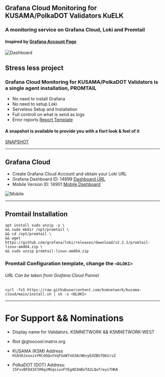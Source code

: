 ## Grafana Cloud Monitoring for KUSAMA/PolkaDOT Validators KuELK ##
### A monitoring service on Grafana Cloud, Loki and Promtail ###
#### Inspired by [Grafana Account Page](https://grafana.com/grafana/dashboards/14899) ####

![Dashboard](https://rmrk.mypinata.cloud/ipfs/bafybeigtp22b45hq4bbjkidxucqnq2e3ielk5bhqvojk4cbz3hjukzots4)

## Stress less project ###
### Grafana Cloud Monitoring for KUSAMA/PolkaDOT Validators is a single agent installation, PROMTAIL ###
* No need to install Grafana
* No need to setup Loki
* Serveless Setup and Installation
* Full controll on what is send as logs
* Error reports [Report Template](https://github.com/ksmnetwork/kusama-cloud/blob/22fa7557ef4e48737bc6b7522e192a031b040e05/error-report.pdf) 

#### A snapshot is available to provide you with a fisrt look & feel of it ####
[SNAPSHOT](https://ksmnetwork.grafana.net/dashboard/snapshot/CY4DF3m7hQJmdRTt1X9K6TzJ5Z3woErt)

---
## Grafana Cloud ##
* Create Grafana Cloud Account and obtain your Loki URL 
* Grafana Dashboard ID: 14899 [Dashboard URL](https://grafana.com/grafana/dashboards/14899) 
* Mobile Version ID: 14901 [Mobile Dashboard](https://grafana.com/grafana/dashboards/14901)

![Mobile](https://grafana.com/api/dashboards/14901/images/10920/image)

---
## Promtail Installation ##
```
apt install sudo unzip -y \
&& sudo mkdir /opt/promtail \
&& cd /opt/promtail \
&& wget https://github.com/grafana/loki/releases/download/v2.2.1/promtail-linux-amd64.zip \
&& sudo unzip promtail-linux-amd64.zip
```

### Promtail Configuration template, change the ```<DLOKI>``` ###
###### URL Can be taken from Grafana Cloud Pannel ######
```
curl -fsS https://raw.githubusercontent.com/ksmnetwork/kusama-cloud/main/install.sh | sh -s <DLOKI>
```

---
# For Support && Nominations #
* Display name for Validators. KSMNETWORK && KSMNETWORK-WEST 
* Riot @gtoocool:matrix.org

* KUSAMA (KSM) Address
```H1bSKJxoxzxYRCdGQutVqFGeW7xU3AcN6vyEdZBU7Qb1rsZ```

* PolkaDOT (DOT) Address:
```15FxvBFDd3X7H9qcMGqsiuvFYEg4D3mBoTA2LQufreysTHKA```
